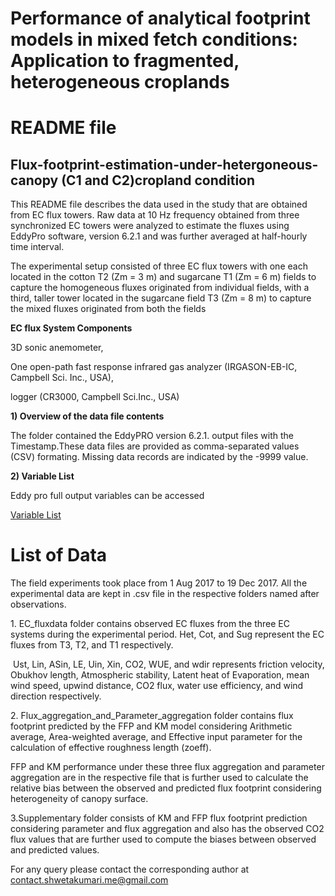# Performance of analytical footprint models in mixed fetch conditions: Application to fragmented, heterogeneous croplands 

# README file 

## Flux-footprint-estimation-under-hetergoneous- canopy (C1 and C2)cropland condition

This README file describes the data used in the study that are obtained from EC flux towers. Raw data at 10 Hz frequency obtained from three synchronized EC towers were analyzed to estimate the fluxes using EddyPro software, version 6.2.1 and was further averaged at half-hourly time interval.

The experimental setup consisted of three EC flux towers with one each located in the cotton T2 (Zm = 3 m) and sugarcane T1 (Zm = 6 m) fields to capture the homogeneous fluxes originated from individual fields, with a third, taller tower located in the sugarcane field T3 (Zm = 8 m) to capture the mixed fluxes originated from both the fields

**EC flux System Components**

3D sonic anemometer,

One open-path fast response infrared gas analyzer (IRGASON-EB-IC, Campbell Sci. Inc., USA),

logger (CR3000, Campbell Sci.Inc., USA)

**1) Overview of the data file contents**

The folder contained the EddyPRO version 6.2.1. output files with the Timestamp.These data files are provided as comma-separated values (CSV) formating. Missing data records are indicated by the -9999 value.

**2) Variable List**

Eddy pro full output variables can be accessed 

[Variable List](https://www.licor.com/env/support/EddyPro/topics/output-files-full-output.html)

# List of Data

The field experiments took place from 1 Aug 2017 to 19 Dec 2017. All the experimental data are kept in .csv file in the respective folders named after observations.

1\. EC_fluxdata folder contains observed EC fluxes from the three EC systems during the experimental period. Het, Cot, and Sug represent the EC fluxes from T3, T2, and T1 respectively.

 Ust, Lin, ASin, LE, Uin, Xin, CO2, WUE, and wdir represents friction velocity, Obukhov length, Atmospheric stability, Latent heat of Evaporation, mean wind speed, upwind distance, CO2 flux, water use efficiency, and wind direction respectively.

2\. Flux_aggregation_and_Parameter_aggregation folder contains flux footprint predicted by the FFP and KM model considering Arithmetic average, Area-weighted average, and Effective input parameter for the calculation of effective roughness length (zoeff).

FFP and KM performance under these three flux aggregation and parameter aggregation are in the respective file that is further used to calculate the relative bias between the observed and predicted flux footprint considering heterogeneity of canopy surface.

3.Supplementary folder consists of KM and FFP flux footprint prediction considering parameter and flux aggregation and also has the observed CO2 flux values that are further used to compute the biases between observed and predicted values.


For any query please contact the corresponding author at contact.shwetakumari.me@gmail.com
